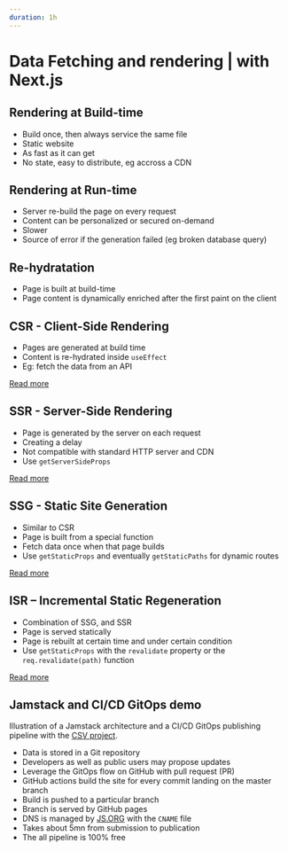 ```yaml
---
duration: 1h
---
```


# Data Fetching and rendering | with Next.js

## Rendering at Build-time

- Build once, then always service the same file
- Static website
- As fast as it can get
- No state, easy to distribute, eg accross a CDN

## Rendering at Run-time

- Server re-build the page on every request
- Content can be personalized or secured on-demand
- Slower
- Source of error if the generation failed (eg broken database query)

## Re-hydratation

- Page is built at build-time
- Page content is dynamically enriched after the first paint on the client

## CSR - Client-Side Rendering

- Pages are generated at build time
- Content is re-hydrated inside `useEffect`
- Eg: fetch the data from an API 

[Read more](https://nextjs.org/docs/basic-features/data-fetching/client-side)

## SSR - Server-Side Rendering

- Page is generated by the server on each request
- Creating a delay
- Not compatible with standard HTTP server and CDN
- Use `getServerSideProps`

[Read more](https://nextjs.org/docs/basic-features/data-fetching/get-server-side-props)

## SSG - Static Site Generation

- Similar to CSR
- Page is built from a special function
- Fetch data once when that page builds
- Use `getStaticProps` and eventually `getStaticPaths` for dynamic routes

[Read more](https://nextjs.org/docs/basic-features/data-fetching/get-static-props)

## ISR – Incremental Static Regeneration

- Combination of SSG, and SSR
- Page is served statically
- Page is rebuilt at certain time and under certain condition
- Use `getStaticProps` with the `revalidate` property or the `req.revalidate(path)` function

[Read more](https://nextjs.org/docs/basic-features/data-fetching/incremental-static-regeneration)

## Jamstack and CI/CD GitOps demo

Illustration of a Jamstack architecture and a CI/CD GitOps publishing pipeline with the [CSV project](https://csv.js.org).

- Data is stored in a Git repository
- Developers as well as public users may propose updates
- Leverage the GitOps flow on GitHub with pull request (PR)
- GitHub actions build the site for every commit landing on the master branch
- Build is pushed to a particular branch
- Branch is served by GitHub pages
- DNS is managed by [JS.ORG](https://js.org/) with the `CNAME` file
- Takes about 5mn from submission to publication
- The all pipeline is 100% free
